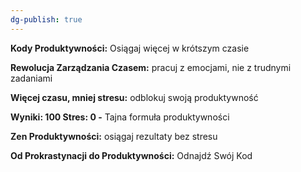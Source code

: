 ```yaml
---
dg-publish: true
---
```



**Kody Produktywności:** Osiągaj więcej w krótszym czasie

**Rewolucja Zarządzania Czasem:** pracuj z emocjami, nie z trudnymi zadaniami 

**Więcej czasu, mniej stresu:** odblokuj swoją produktywność 

**Wyniki: 100 Stres: 0  -**   Tajna formuła produktywności

**Zen Produktywności:** osiągaj rezultaty bez stresu 

**Od Prokrastynacji do Produktywności:** Odnajdź Swój Kod

